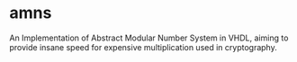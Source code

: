# amns

An Implementation of Abstract Modular Number System in VHDL, aiming to provide insane speed for expensive multiplication used in cryptography.
